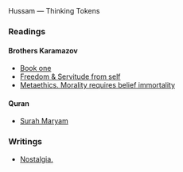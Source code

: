 <div class="win98-window">
  <div class="win98-titlebar"><span class="win98-icon"></span> Hussam — Thinking Tokens</div>
  <h3>Readings</h3>
  <h4>Brothers Karamazov</h4>
  <ul class="win98-list">
    <li><a href="book-one/">Book one</a></li>
    <li><a href="freedom-servitude-from-self/">Freedom & Servitude from self</a></li>
    <li><a href="metaethics-morality-requires-belief-immortality/">Metaethics. Morality requires belief immortality</a></li>
  </ul>
  <h4>Quran</h4>
  <ul class="win98-list">
    <li><a href="surah-maryam/">Surah Maryam</a></li>
  </ul>
  <h3>Writings</h3>
  <ul class="win98-list">
    <li><a href="nostalgia/">Nostalgia.</a></li>
  </ul>
</div>
